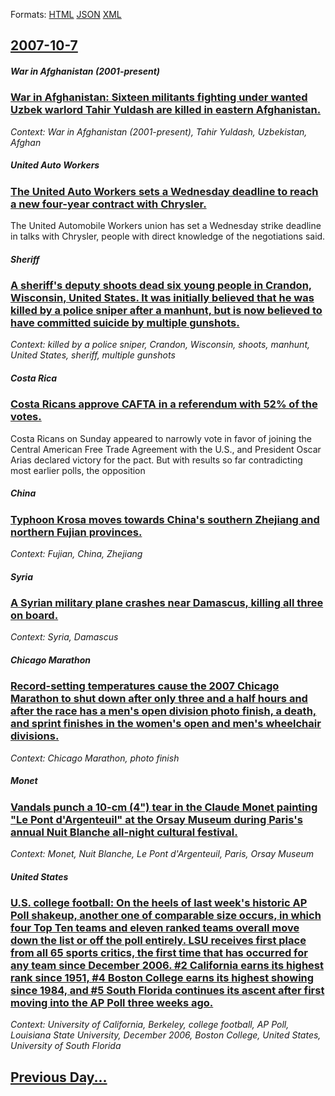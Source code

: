 
Formats: [HTML](2007/10/7/index.html)  [JSON](2007/10/7/index.json)  [XML](2007/10/7/index.xml)  

## [2007-10-7](/news/2007/10/7/index.md)

##### War in Afghanistan (2001-present)
### [ War in Afghanistan: Sixteen militants fighting under wanted Uzbek warlord Tahir Yuldash are killed in eastern Afghanistan. ](/news/2007/10/7/war-in-afghanistan-sixteen-militants-fighting-under-wanted-uzbek-warlord-tahir-yuldash-are-killed-in-eastern-afghanistan.md)
_Context: War in Afghanistan (2001-present), Tahir Yuldash, Uzbekistan, Afghan_

##### United Auto Workers
### [ The United Auto Workers sets a Wednesday deadline to reach a new four-year contract with Chrysler. ](/news/2007/10/7/the-united-auto-workers-sets-a-wednesday-deadline-to-reach-a-new-four-year-contract-with-chrysler.md)
The United Automobile Workers union has set a Wednesday strike deadline in talks with Chrysler, people with direct knowledge of the negotiations said.

##### Sheriff
### [ A sheriff's deputy shoots dead six young people in Crandon, Wisconsin, United States. It was initially believed that he was killed by a police sniper after a manhunt, but is now believed to have committed suicide by multiple gunshots. ](/news/2007/10/7/a-sheriff-s-deputy-shoots-dead-six-young-people-in-crandon-wisconsin-united-states-it-was-initially-believed-that-he-was-killed-by-a-pol.md)
_Context: killed by a police sniper, Crandon, Wisconsin, shoots, manhunt, United States, sheriff, multiple gunshots_

##### Costa Rica
### [ Costa Ricans approve CAFTA in a referendum with 52% of the votes. ](/news/2007/10/7/costa-ricans-approve-cafta-in-a-referendum-with-52-of-the-votes.md)
Costa Ricans on Sunday appeared to narrowly vote in favor of joining the Central American Free Trade Agreement with the U.S., and President Oscar Arias declared victory for the pact. But with results so far contradicting most earlier polls, the opposition

##### China
### [ Typhoon Krosa moves towards China's southern Zhejiang and northern Fujian provinces. ](/news/2007/10/7/typhoon-krosa-moves-towards-china-s-southern-zhejiang-and-northern-fujian-provinces.md)
_Context: Fujian, China, Zhejiang_

##### Syria
### [ A Syrian military plane crashes near Damascus, killing all three on board. ](/news/2007/10/7/a-syrian-military-plane-crashes-near-damascus-killing-all-three-on-board.md)
_Context: Syria, Damascus_

##### Chicago Marathon
### [ Record-setting temperatures cause the 2007 Chicago Marathon to shut down after only three and a half hours and after the race has a men's open division photo finish, a death, and sprint finishes in the women's open and men's wheelchair divisions. ](/news/2007/10/7/record-setting-temperatures-cause-the-2007-chicago-marathon-to-shut-down-after-only-three-and-a-half-hours-and-after-the-race-has-a-men-s-o.md)
_Context: Chicago Marathon, photo finish_

##### Monet
### [ Vandals punch a 10-cm (4") tear in the Claude Monet painting "Le Pont d'Argenteuil" at the Orsay Museum during Paris's annual Nuit Blanche all-night cultural festival. ](/news/2007/10/7/vandals-punch-a-10-cm-4-tear-in-the-claude-monet-painting-le-pont-d-argenteuil-at-the-orsay-museum-during-paris-s-annual-nuit-blanche.md)
_Context: Monet, Nuit Blanche, Le Pont d'Argenteuil, Paris, Orsay Museum_

##### United States
### [ U.S. college football: On the heels of last week's historic AP Poll shakeup, another one of comparable size occurs, in which four Top Ten teams and eleven ranked teams overall move down the list or off the poll entirely. LSU receives first place from all 65 sports critics, the first time that has occurred for any team since December 2006. #2 California earns its highest rank since 1951, #4 Boston College earns its highest showing since 1984, and #5 South Florida continues its ascent after first moving into the AP Poll three weeks ago. ](/news/2007/10/7/u-s-college-football-on-the-heels-of-last-week-s-historic-ap-poll-shakeup-another-one-of-comparable-size-occurs-in-which-four-top-ten-t.md)
_Context: University of California, Berkeley, college football, AP Poll, Louisiana State University, December 2006, Boston College, United States, University of South Florida_

## [Previous Day...](/news/2007/10/6/index.md)

